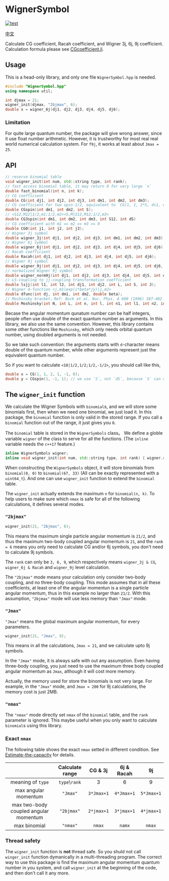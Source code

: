 # WignerSymbol

[![test](https://github.com/0382/WignerSymbol/actions/workflows/test.yml/badge.svg)](https://github.com/0382/WignerSymbol/actions/workflows/test.yml)

[中文](README_zh.md)

Calculate CG coefficient, Racah coefficient, and Wigner 3j, 6j, 9j coefficient. Calculation formula please see [CGcoefficient.jl](https://github.com/0382/CGcoefficient.jl).

## Usage

This is a head-only library, and only one file `WignerSymbol.hpp` is needed. 

```cpp
#include "WignerSymbol.hpp"
using namespace util;

int djmax = 21;
wigner_init(djmax, "2bjmax", 6);
double x = wigner_6j(dj1, dj2, dj3, dj4, dj5, dj6);
```

### Limitation 

For quite large quantum number, the package will give wrong answer, since it use float number arithmetic.
However, it is trustworthy for most real real world numerical calculation system. For `f9j`, it works at least about `Jmax = 25`.

## API

```cpp
// reserve binomial table
void wigner_init(int num, std::string type, int rank);
// fast access binomial table, it may return 0 for very large `n`
double fast_binomial(int n, int k);
// CG coefficient
double CG(int dj1, int dj2, int dj3, int dm1, int dm2, int dm3);
// CG coefficient for two spin-1/2, equivalent to `CG(1, 1, 2*S, ds1, ds2, ds1+ds2)`, and faster
double CGspin(int dm1, int dm2, int S);
// <S12,M12|1/2,m1;1/2,m2><S,M|S12,M12;1/2,m3>
double CG3spin(int dm1, int dm2, int dm3, int S12, int dS)
// CG coefficient with m1 == m2 == m3 == 0
double CG0(int j1, int j2, int j3);
// Wigner 3j symbol
double wigner_3j(int dj1, int dj2, int dj3, int dm1, int dm2, int dm3);
// Wigner 6j symbol
double wigner_6j(int dj1, int dj2, int dj3, int dj4, int dj5, int dj6);
// Racah coefficient
double Racah(int dj1, int dj2, int dj3, int dj4, int dj5, int dj6);
// Wigner 9j symbol
double wigner_9j(int dj1, int dj2, int dj3, int dj4, int dj5, int dj6, int dj7, int dj8, int dj9);
// normalized Wigner 9j symbol
double wigner_norm9j(int dj1, int dj2, int dj3, int dj4, int dj5, int dj6, int dj7, int dj8, int dj9);
// LS-coupling to jj-coupling transformation coefficient
double lsjj(int l1, int l2, int dj1, int dj2, int L, int S, int J);
// Wigner d-function <j,m1|exp(i*beta*jy)|j,m2>
double dfunc(int dj, int dm1, int dm2, double beta);
// Moshinsky bracket，Ref: Buck et al. Nuc. Phys. A 600 (1996) 387-402
double Moshinsky(int N, int L, int n, int l, int n1, int l1, int n2, int l2, int lambda, double tan_beta = 1.0);
```

Becase the angular momentum qunatum number can be half integers, people often use double of the exact quantum number as arguments. In this library, we also use the same convention. However, this library contains some other functions like `Moshinsky`, which only needs orbital quantum number, using doubled arguments is not needed.

So we take such convention: the arguments starts with `d`-character means double of the quantum number, while other arguments represent just the equivalent quantum number.

So if you want to calculate `<10|1/2,1/2;1/2,-1/2>`, you should call like this,

```cpp
double x = CG(1, 1, 2, 1, -1, 0);
double y = CGspin(1, -1, 1); // we use `S`, not `dS`, because `S` can only be `0, 1`
```

## The `wigner_init` function

We calculate the Wigner Symbols with `binomial`s, and we will store some binomials first, then when we need one binomial, we just load it. In this package, the `binomial` function is only valid in the stored range. If you call a `binomial` function out of the range, it just gives you `0`.

The `binomial` table is stored in the `WignerSymbols` class。 We define a globle variable `wigner` of the class to serve for all the functions. (The `inline` variable needs the `c++17` feature.)

```cpp
inline WignerSymbols wigner;
inline void wigner_init(int num, std::string type, int rank) { wigner.reserve(num, type, rank); }
```

When constructing the `WignerSymbols` object, it will store binomials from `binomial(0, 0)` to `binomial(67, 33)` (All can be exactly represented with a `uint64_t`). And one can use `wigner_init` function to extend the `binomial` table.

The `wigner_init` actually extends the maximum `n` for `binomial(n, k)`. To help users to make sure which `nmax` is safe for all of the following calculations, it defines several modes.

### `"2bjmax"`

```cpp
wigner_init(21, "2bjmax", 6);
```

This means the maximum single particle angular momentum is `21/2`, and thus the maximum two-body coupled angular momentum is `21`, and the `rank = 6` means you only need to calculate CG and/or 6j symbols, you don't need to calculate 9j symbols.

The `rank` can only be `3, 6, 9`, which respectively means `wigner_3j & CG`, `wigner_6j & Racah` and `wigner_9j` level calculation.

The `"2bjmax"` mode means your calculation only consider two-body coupling, and no three-body coupling. This mode assumes that in all these coefficients, at least one of the angular momentun is a single particle angular momentum, thus in this example no larger than `21/2`. With this assumption, `"2bjmax"` mode will use less memory than `"Jmax"` mode.

### `"Jmax"`

`"Jmax"` means the global maximum angular momentum, for every parameters.

```cpp
wigner_init(21, "Jmax", 9);
```

This means in all the calculations, `Jmax = 21`, and we calculate upto 9j symbols.

In the `"Jmax"` mode, it is always safe with out any assumption. Even having three-body coupling, you just need to use the maximum three body coupled angular momentum as `Jmax`, although it will cost more memory.

Actually, the memory used for store the binomials is not very large. For example, in the `"Jmax"` mode, and `Jmax = 200` for 9j calculations, the memory cost is just 2MB.

### `"nmax"`

The `"nmax"` mode directly set `nmax` of the `binomial` table, and the `rank` parameter is ignored. This maybe useful when you only want to calculate `binomial`s using this library.

### Exact `nmax`

The following table shows the exact `nmax` setted in different condition. See [Estimate-the-capacity](https://0382.github.io/CGcoefficient.jl/stable/formula/#Estimate-the-capacity) for details.

|                                       | Calculate range |  CG & 3j   | 6j & Racah |     9j     |
| :-----------------------------------: | :-------------: | :--------: | :--------: | :--------: |
|           meaning of `type`           | `type`\\`rank`  |     3      |     6      |     9      |
|         max angular momentum          |    `"Jmax"`     | `3*Jmax+1` | `4*Jmax+1` | `5*Jmax+1` |
| max two-body coupled angular momentum |   `"2bjmax"`    | `2*jmax+1` | `3*jmax+1` | `4*jmax+1` |
|             max binomial              |    `"nmax"`     |   `nmax`   |   `namx`   |   `nmax`   |

### Thread safety

The `wigner_init` function is **not** thread safe. So you shuld not call `winger_init` function dymanically in a multi-threading program. The correct way to use this package is find the maximum angular momentum quantum number in you system, and call `wigner_init` at the beginning of the code, and then don't call it any more.
